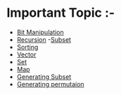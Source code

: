 
# Important Topic :- 

 - [Bit Manipulation](https://github.com/adityas-ops/bit-manipulation/blob/main/README.md)
 - [Recursion](https://github.com/adityas-ops/recursion)
 -[Subset]()
 - [Sorting](https://github.com/adityas-ops/bit-manipulation/blob/main/README.md)
 - [Vector](https://github.com/adityas-ops/bit-manipulation/blob/main/README.md)
 - [Set](https://github.com/adityas-ops/bit-manipulation/blob/main/README.md)
 - [Map](https://github.com/adityas-ops/bit-manipulation/blob/main/README.md)
 - [Generating Subset]()
 - [Generating permutaion]()
 

